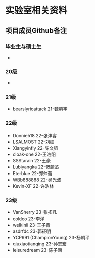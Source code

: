 # 实验室相关资料

## 项目成员Github备注

### 毕业生与硕士生

- 

### 20级

- 

### 21级

- bearslyricattack 21-魏鹏宇

### 22级

- Donnie518 22-张沣睿
- LSALMOST 22-刘硕
- Xiangyinfly 22-陈文韬
- cloak-one 22-王浩阳
- SSStarain 22-王豪
- Lubiyangka 22-贺麟荃
- Eterblue 22-郑帅蕾
- WBb888888 22-吴光波
- Kevin-XF 22-许浩林

### 23级

- VanSherry 23-张拓凡
- coldco 23-李洋
- welkinii 23-王子青
- asdrfdc 23-郭征明
- YCP991 (ChampionYoung) 23-杨朝平
- qiuxiaotianqing 23-孙志宏
- leisuredream 23-陈子涵

